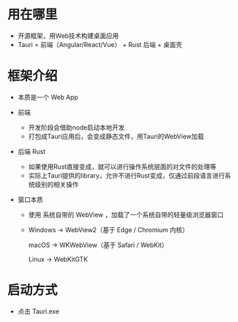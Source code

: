 # 用在哪里

- 开源框架，用Web技术构建桌面应用
- Tauri = 前端（Angular/React/Vue） + Rust 后端 + 桌面壳

# 框架介绍

- 本质是一个 Web App

- 前端

  - 开发阶段会借助node启动本地开发
  - 打包成Tauri应用后，会变成静态文件，用Tauri的WebView加载

- 后端 Rust

  - 如果使用Rust直接变成，就可以进行操作系统层面的对文件的处理等
  - 实际上Tauri提供的library，允许不进行Rust变成，仅通过前段语言进行系统级别的相关操作

- 窗口本质

  - 使用 系统自带的 WebView ，加载了一个系统自带的轻量级浏览器窗口

  - Windows → WebView2（基于 Edge / Chromium 内核）

    macOS → WKWebView（基于 Safari / WebKit）

    Linux → WebKitGTK

# 启动方式

- 点击 Tauri.exe